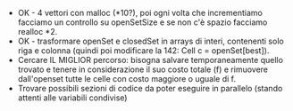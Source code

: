 - OK - 4 vettori con malloc (*10?), poi ogni volta che incrementiamo facciamo un controllo su openSetSize e se non c'è spazio facciamo realloc *2.
- OK - trasformare openSet e closedSet in arrays di interi, contenenti solo riga e colonna (quindi poi modificare la 142: Cell c = openSet[best]).
- Cercare IL MIGLIOR percorso: bisogna salvare temporaneamente quello trovato e tenere in considerazione il suo costo totale (f) e rimuovere dall'openset tutte le celle con costo maggiore o uguale di f.
- Trovare possibili sezioni di codice da poter eseguire in parallelo (stando attenti alle variabili condivise)